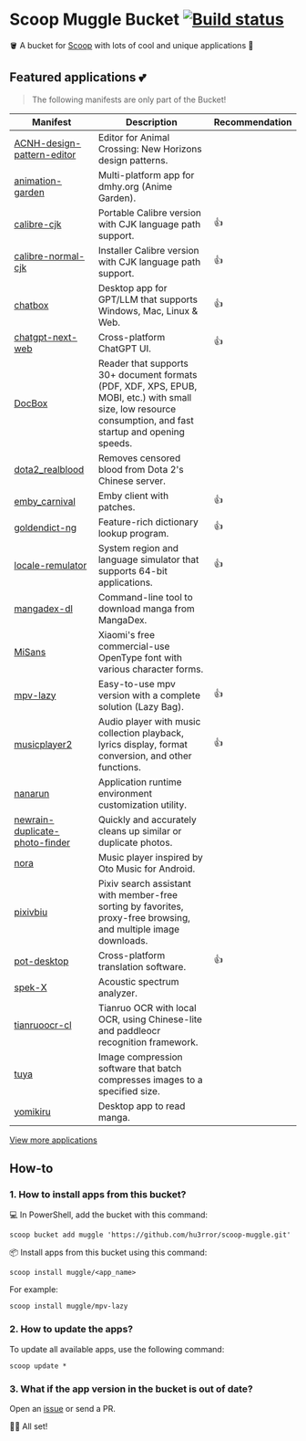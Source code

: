 # Scoop Muggle Bucket [![Build status](https://ci.appveyor.com/api/projects/status/eiyp2qhs11n83jo0/branch/main?svg=true)](https://ci.appveyor.com/project/hu3rror/scoop-muggle/branch/master)

🪣 A bucket for [Scoop](https://scoop.sh/) with lots of cool and unique applications 🌟

## Featured applications 💕

> The following manifests are only part of the Bucket!

| Manifest | Description | Recommendation |
| --- | --- | --- |
| [ACNH-design-pattern-editor](https://github.com/FluffyFishGames/ACNHDesignPatternEditor) | Editor for Animal Crossing: New Horizons design patterns. | |
| [animation-garden](https://github.com/Him188/animation-garden) | Multi-platform app for dmhy.org (Anime Garden). | |
| [calibre-cjk](https://calibre-ebook.com) | Portable Calibre version with CJK language path support. | 👍 |
| [calibre-normal-cjk](https://calibre-ebook.com) | Installer Calibre version with CJK language path support. | 👍 |
| [chatbox](https://github.com/Bin-Huang/chatbox) | Desktop app for GPT/LLM that supports Windows, Mac, Linux & Web. | 👍 |
| [chatgpt-next-web](https://github.com/Yidadaa/ChatGPT-Next-Web) | Cross-platform ChatGPT UI. | 👍 |
| [DocBox](https://www.daokeyuedu.com/) | Reader that supports 30+ document formats (PDF, XDF, XPS, EPUB, MOBI, etc.) with small size, low resource consumption, and fast startup and opening speeds. | |
| [dota2_realblood](https://www.dota2hd.com/) | Removes censored blood from Dota 2's Chinese server. | |
| [emby_carnival](https://t.me/EmbyNoisyX) | Emby client with patches. | 👍 |
| [goldendict-ng](https://github.com/xiaoyifang/goldendict-ng) | Feature-rich dictionary lookup program. | 👍 |
| [locale-remulator](https://github.com/InWILL/Locale_Remulator) | System region and language simulator that supports 64-bit applications. | 👍 |
| [mangadex-dl](https://mangadex-dl.mansuf.link/) | Command-line tool to download manga from MangaDex. | |
| [MiSans](https://web.vip.miui.com/page/info/mio/mio/detail?postId=33935854) | Xiaomi's free commercial-use OpenType font with various character forms. | |
| [mpv-lazy](https://github.com/hooke007/MPV_lazy) | Easy-to-use mpv version with a complete solution (Lazy Bag). | 👍 |
| [musicplayer2](https://github.com/zhongyang219/MusicPlayer2) | Audio player with music collection playback, lyrics display, format conversion, and other functions. | 👍 |
| [nanarun](https://github.com/M2Team/NanaRun) | Application runtime environment customization utility. | |
| [newrain-duplicate-photo-finder](https://www.newrain.cn/app/info/1) | Quickly and accurately cleans up similar or duplicate photos. | |
| [nora](https://github.com/Sandakan/Nora) | Music player inspired by Oto Music for Android. | |
| [pixivbiu](https://biu.tls.moe) | Pixiv search assistant with member-free sorting by favorites, proxy-free browsing, and multiple image downloads. | |
| [pot-desktop](https://pot.pylogmon.com/) | Cross-platform translation software. | 👍 |
| [spek-X](https://github.com/MikeWang000000/spek-X) | Acoustic spectrum analyzer. | |
| [tianruoocr-cl](https://gitee.com/wanglifree/tianruoocr-cl) | Tianruo OCR with local OCR, using Chinese-lite and paddleocr recognition framework. | |
| [tuya](https://tuya.xinxiao.tech/) | Image compression software that batch compresses images to a specified size. | |
| [yomikiru](https://github.com/mienaiyami/yomikiru) | Desktop app to read manga. | |

[View more applications](bucket)

## How-to

### 1. How to install apps from this bucket?

💻 In PowerShell, add the bucket with this command:

```pwsh
scoop bucket add muggle 'https://github.com/hu3rror/scoop-muggle.git'
```

📦 Install apps from this bucket using this command:

```pwsh
scoop install muggle/<app_name>
```

For example:
```pwsh
scoop install muggle/mpv-lazy
```

### 2. How to update the apps?

To update all available apps, use the following command:

```pwsh
scoop update *
```

### 3. What if the app version in the bucket is out of date?

Open an [issue](https://github.com/hu3rror/scoop-muggle/issues) or send a PR.

🎉🎉 All set!
